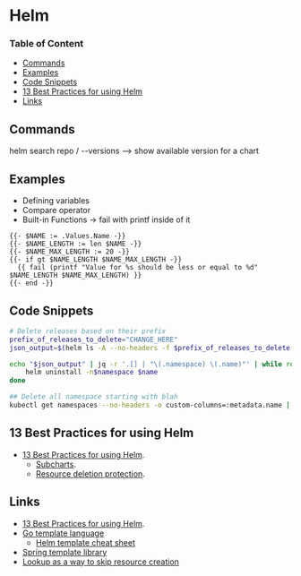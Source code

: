 # Helm

### Table of Content
* [Commands](#commands)
* [Examples](#examples)
* [Code Snippets](#code-snippets)
* [13 Best Practices for using Helm](#13-best-practices-for-using-helm)
* [Links](#links)

## Commands
helm search repo <reponame>/<chartname> --versions     --> show available version for a chart

## Examples
* Defining variables
* Compare operator
* Built-in Functions -> fail with printf inside of it
```
{{- $NAME := .Values.Name -}}
{{- $NAME_LENGTH := len $NAME -}}
{{- $NAME_MAX_LENGTH := 20 -}}
{{- if gt $NAME_LENGTH $NAME_MAX_LENGTH -}}
  {{ fail (printf "Value for %s should be less or equal to %d" $NAME_LENGTH $NAME_MAX_LENGTH) }}
{{- end -}}
```

## Code Snippets
```bash
# Delete releases based on their prefix
prefix_of_releases_to_delete="CHANGE_HERE"
json_output=$(helm ls -A --no-headers -f $prefix_of_releases_to_delete --output json)

echo "$json_output" | jq -r '.[] | "\(.namespace) \(.name)"' | while read -r namespace name; do
    helm uninstall -n$namespace $name
done

## Delete all namespace starting with blah
kubectl get namespaces --no-headers -o custom-columns=:metadata.name | grep '^blah' | xargs -I {} kubectl delete namespace {}
```

## 13 Best Practices for using Helm
* [13 Best Practices for using Helm](https://codersociety.com/blog/articles/helm-best-practices).
  * [Subcharts](https://codersociety.com/blog/articles/helm-best-practices#2-use-subcharts-to-manage-your-dependencies).
  * [Resource deletion protection](https://codersociety.com/blog/articles/helm-best-practices#9-opt-out-of-resource-deletion-with-resource-policies).

## Links
* [13 Best Practices for using Helm](https://codersociety.com/blog/articles/helm-best-practices).
* [Go template language](https://pkg.go.dev/text/template)
  * [Helm template cheat sheet](https://lzone.de/cheat-sheet/Helm%20Templates)
* [Spring template library](https://masterminds.github.io/sprig/)
* [Lookup as a way to skip resource creation](https://stackoverflow.com/questions/57909821/how-to-tell-helm-to-not-create-change-resource-if-it-already-exists)
